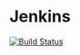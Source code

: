 # Jenkins
[![Build Status](https://travis-ci.com/Trumh/travis.svg?branch=master)](https://travis-ci.com/Trumh/travis)
